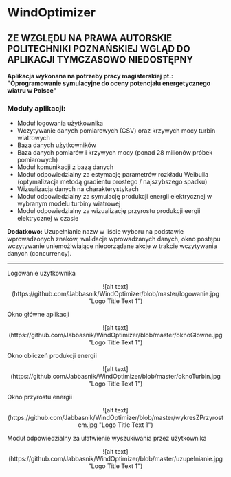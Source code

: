 # WindOptimizer

## ZE WZGLĘDU NA PRAWA AUTORSKIE POLITECHNIKI POZNAŃSKIEJ WGLĄD DO APLIKACJI TYMCZASOWO NIEDOSTĘPNY

 **Aplikacja wykonana na potrzeby pracy magisterskiej pt.: "Oprogramowanie symulacyjne do oceny potencjału energetycznego wiatru w Polsce"**

### Moduły aplikacji:
* Moduł logowania użytkownika
* Wczytywanie danych pomiarowych (CSV) oraz krzywych mocy turbin wiatrowych
* Baza danych użytkowników
* Baza danych pomiarów i krzywych mocy (ponad 28 milionów próbek pomiarowych)
* Moduł komunikacji z bazą danych
* Moduł odpowiedzialny za estymację parametrów rozkładu Weibulla (optymalizacja metodą gradientu prostego / najszybszego spadku)
* Wizualizacja danych na charakterystykach
* Moduł odpowiedzialny za symulację produkcji energii elektrycznej w wybranym modelu turbiny wiatrowej
* Moduł odpowiedzialny za wizualizację przyrostu produkcji eergii elektrycznej w czasie

**Dodatkowo:**
Uzupełnianie nazw w liście wyboru na podstawie wprowadzonych znaków, walidacje wprowadzanych danych, okno postępu wczytywanie uniemożlwiające nieporządane akcje w trakcie wczytywania danych (concurrency).

--- 
Logowanie użytkownika
<p align="center">
  <img />![alt text](https://github.com/Jabbasnik/WindOptimizer/blob/master/logowanie.jpg "Logo Title Text 1")
</p>

Okno główne aplikacji
<p align="center">
  <img />![alt text](https://github.com/Jabbasnik/WindOptimizer/blob/master/oknoGlowne.jpg "Logo Title Text 1")
</p>

Okno obliczeń produkcji energii
<p align="center">
  <img />![alt text](https://github.com/Jabbasnik/WindOptimizer/blob/master/oknoTurbin.jpg "Logo Title Text 1")
</p>

Okno przyrostu energii
<p align="center">
  <img />![alt text](https://github.com/Jabbasnik/WindOptimizer/blob/master/wykresZPrzyrostem.jpg "Logo Title Text 1")
</p>

Moduł odpowiedzialny za ułatwienie wyszukiwania przez użytkownika
<p align="center">
  <img />![alt text](https://github.com/Jabbasnik/WindOptimizer/blob/master/uzupelnianie.jpg "Logo Title Text 1")
</p>



